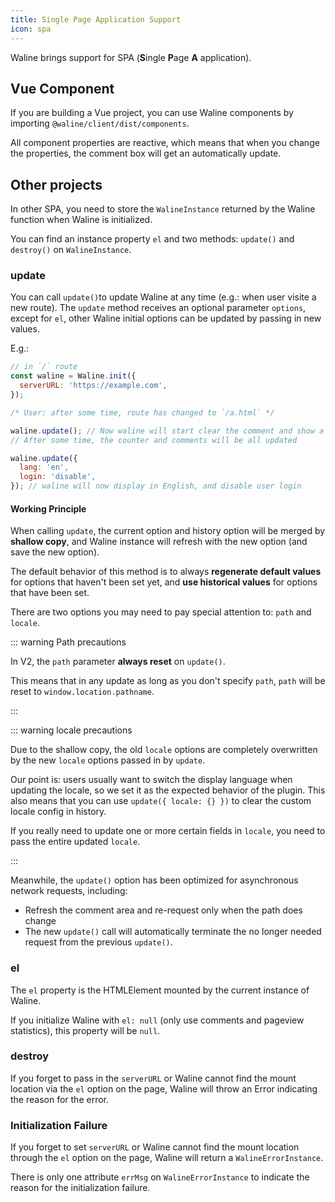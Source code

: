 ```yaml
---
title: Single Page Application Support
icon: spa
---
```


Waline brings support for SPA (**S**ingle **P**age **A** application).

## Vue Component

If you are building a Vue project, you can use Waline components by importing `@waline/client/dist/components`.

All component properties are reactive, which means that when you change the properties, the comment box will get an automatically update.

## Other projects

In other SPA, you need to store the `WalineInstance` returned by the Waline function when Waline is initialized.

You can find an instance property `el` and two methods: `update()` and `destroy()` on `WalineInstance`.

### update

You can call `update()`to update Waline at any time (e.g.: when user visite a new route). The `update` method receives an optional parameter `options`, except for `el`, other Waline initial options can be updated by passing in new values.

E.g.:

```js
// in `/` route
const waline = Waline.init({
  serverURL: 'https://example.com',
});

/* User: after some time, route has changed to `/a.html` */

waline.update(); // Now waline will start clear the comment and show a loading state.
// After some time, the counter and comments will be all updated

waline.update({
  lang: 'en',
  login: 'disable',
}); // waline will now display in English, and disable user login
```

#### Working Principle

When calling `update`, the current option and history option will be merged by **shallow copy**, and Waline instance will refresh with the new option (and save the new option).

The default behavior of this method is to always **regenerate default values** for options that haven't been set yet, and **use historical values** for options that have been set.

There are two options you may need to pay special attention to: `path` and `locale`.

::: warning Path precautions

In V2, the `path` parameter **always reset** on `update()`.

This means that in any update as long as you don't specify `path`, `path` will be reset to `window.location.pathname`.

:::

::: warning locale precautions

Due to the shallow copy, the old `locale` options are completely overwritten by the new `locale` options passed in by `update`.

Our point is: users usually want to switch the display language when updating the locale, so we set it as the expected behavior of the plugin. This also means that you can use `update({ locale: {} })` to clear the custom locale config in history.

If you really need to update one or more certain fields in `locale`, you need to pass the entire updated `locale`.

:::

Meanwhile, the `update()` option has been optimized for asynchronous network requests, including:

- Refresh the comment area and re-request only when the path does change
- The new `update()` call will automatically terminate the no longer needed request from the previous `update()`.

### el

The `el` property is the HTMLElement mounted by the current instance of Waline.

If you initialize Waline with `el: null` (only use comments and pageview statistics), this property will be `null`.

### destroy

If you forget to pass in the `serverURL` or Waline cannot find the mount location via the `el` option on the page, Waline will throw an Error indicating the reason for the error.

### Initialization Failure

If you forget to set `serverURL` or Waline cannot find the mount location through the `el` option on the page, Waline will return a `WalineErrorInstance`.

There is only one attribute `errMsg` on `WalineErrorInstance` to indicate the reason for the initialization failure.

